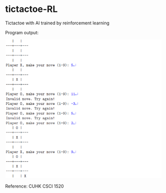 # tictactoe-RL

Tictactoe with AI trained by reinforcement learning

Program output:

![image](https://github.com/adrianwdh/tictactoe-RL/blob/master/%E6%93%B7%E5%8F%96.PNG)


Reference:
CUHK CSCI 1520
